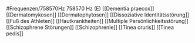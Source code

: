 #Frequenzen/758570Hz
758570 Hz (E)
[[Dementia praecox]]
[[Dermatomykosen]]
[[Dermatophytosen]]
[[Dissoziative Identitätsstörung]]
[[Fuß des Athleten]]
[[Hautkrankheiten]]
[[Multiple Persönlichkeitsstörung]]
[[Schizophrene Störungen]]
[[Schizophrenie]]
[[Tinea cruris]]
[[Tinea pedis]]